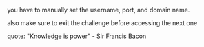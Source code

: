 you have to manually set the username, port, and domain name.
  
  
also make sure to exit the challenge before accessing the next one
  
  
quote: "Knowledge is power" - Sir Francis Bacon
